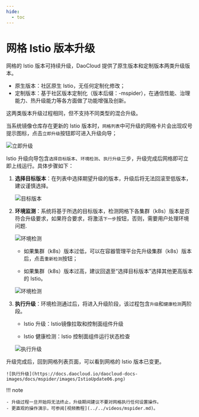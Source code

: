 ```yaml
---
hide:
  - toc
---
```


# 网格 Istio 版本升级

网格的 Istio 版本可持续升级，DaoCloud 提供了原生版本和定制版本两类升级版本。

- 原生版本：社区原生 Istio，无任何定制化修改；
- 定制版本：基于社区版本定制化（版本后缀：-mspider），在通信性能、治理能力、热升级能力等各方面做了功能增强及创新。

这两类版本升级过程相同，但不支持不同类型的混合升级。

当系统镜像仓库存在更新的 Istio 版本时，`网格列表`中可升级的网格卡片会出现叹号提示图标，点击`立即升级`按钮即可进入升级向导；

![立即升级](https://docs.daocloud.io/daocloud-docs-images/docs/mspider/images/IstioUpdate01.png)

Istio 升级向导包含`选择目标版本`、`环境检测`、`执行升级`三步，升级完成后网格即可立即上线运行。具体步骤如下：

1. **选择目标版本**：在列表中选择期望升级的版本，升级后将无法回滚至低版本，建议谨慎选择。

    ![目标版本](https://docs.daocloud.io/daocloud-docs-images/docs/mspider/images/IstioUpdate02.png)

2. **环境监测**：系统将基于所选的目标版本，检测网格下各集群（k8s）版本是否符合升级要求，如果符合要求，将激活`下一步`按钮，否则，需要用户处理环境问题.

    ![环境检测](https://docs.daocloud.io/daocloud-docs-images/docs/mspider/images/IstioUpdate03.png)

 	- 如果集群（k8s）版本过低，可以在容器管理平台先升级集群（k8s）版本后，点击`重新检测`按钮；

	- 如果集群（k8s）版本过高，建议回退至“选择目标版本”选择其他更高版本的 Istio。

    ![环境检测](https://docs.daocloud.io/daocloud-docs-images/docs/mspider/images/IstioUpdate04.png)

3. **执行升级**：环境检测通过后，将进入升级阶段，该过程包含`升级`和`健康检测`两阶段。

	- Istio 升级：Istio镜像拉取和控制面组件升级

	- Istio 健康检测：Istio 控制面组件运行状态检查

    ![执行升级](https://docs.daocloud.io/daocloud-docs-images/docs/mspider/images/IstioUpdate05.png)

升级完成后，回到网格列表页面，可以看到网格的 Istio 版本已变更。

    ![执行升级](https://docs.daocloud.io/daocloud-docs-images/docs/mspider/images/IstioUpdate06.png)

!!! note

    - 升级过程一旦开始将无法终止，升级期间建议不要对网格执行任何设置操作。
    - 更直观的操作演示，可参阅[视频教程](../../videos/mspider.md)。
